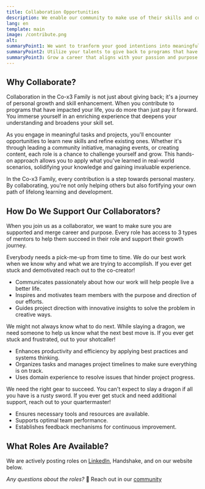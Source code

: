 ```yaml
---
title: Collaboration Opportunities
description: We enable our community to make use of their skills and commit regular time towards supporting programs that have benefited their growth journeys.
lang: en
template: main
image: /contribute.png
alt: 
summaryPoint1: We want to tranform your good intentions into meaningful work.
summaryPoint2: Utilize your talents to give back to programs that have helped you.
summaryPoint3: Grow a career that aligns with your passion and purpose.
---
```


## Why Collaborate?

Collaboration in the Co-x3 Family is not just about giving back; it's a journey of personal growth and skill enhancement. When you contribute to programs that have impacted your life, you do more than just pay it forward. You immerse yourself in an enriching experience that deepens your understanding and broadens your skill set.

As you engage in meaningful tasks and projects, you'll encounter opportunities to learn new skills and refine existing ones. Whether it's through leading a community initiative, managing events, or creating content, each role is a chance to challenge yourself and grow. This hands-on approach allows you to apply what you've learned in real-world scenarios, solidifying your knowledge and gaining invaluable experience.

In the Co-x3 Family, every contribution is a step towards personal mastery. By collaborating, you're not only helping others but also fortifying your own path of lifelong learning and development.

## How Do We Support Our Collaborators?

When you join us as a collaborator, we want to make sure you are supported and merge career and purpose. Every role has access to 3 types of mentors to help them succeed in their role and support their growth journey.

<ExpandableCard title="Co-Creator 👀" eventCategory="/make-positive-impact/collaborate" eventName="clicked strategist" contentPreview="The Visionary - Helps you find meaning and direction in your journey of doing good.">

Everybody needs a pick-me-up from time to time. We do our best work when we know why and what we are trying to accomplish. If you ever get stuck and demotivated reach out to the co-creator!

- Communicates passionately about how our work will help people live a better life.
- Inspires and motivates team members with the purpose and direction of our efforts.
- Guides project direction with innovative insights to solve the problem in creative ways.

</ExpandableCard>

<ExpandableCard title="Project Manager  📢" eventCategory="/make-positive-impact/collaborate" eventName="clicked project manager" contentPreview="The Shotcaller - Helps you find the best way to achieve your objectives.">

We might not always know what to do next. While slaying a dragon, we need someone to help us know what the next best move is. If you ever get stuck and frustrated, out to your shotcaller!

- Enhances productivity and efficiency by applying best practices and systems thinking. 
- Organizes tasks and manages project timelines to make sure everything is on track.
- Uses domain experience to resolve issues that hinder project progress.

</ExpandableCard>

<ExpandableCard title="Team Success Manager 📦" eventCategory="/make-positive-impact/collaborate" eventName="clicked team success" contentPreview="The Quartermaster - Helps you have access the all the resources you need to succeed.">

We need the right gear to succeed. You can't expect to slay a dragon if all you have is a rusty sword. If you ever get stuck and need additional support, reach out to your quartermaster!

- Ensures necessary tools and resources are available.
- Supports optimal team performance.
- Establishes feedback mechanisms for continuous improvement.

</ExpandableCard>

## What Roles Are Available?

We are actively posting roles on [LinkedIn](https://linkedin.com/company/thex3family/jobs), Handshake, and on our website below.

<JobBoard locale='en' />

_Any questions about the roles?_ 🤔 Reach out in our [community](https://our.x3.family/)
